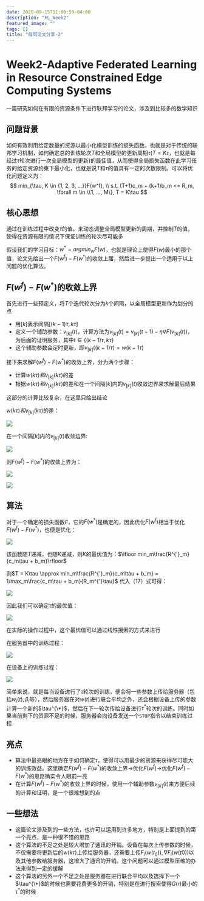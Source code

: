 ```yaml
---
date: 2020-09-15T11:00:59-04:00
description: "FL_Week2"
featured_image: ""
tags: []
title: "每周论文分享-2"
---
```


# Week2-Adaptive Federated Learning in Resource Constrained Edge Computing Systems

一篇研究如何在有限的资源条件下进行联邦学习的论文，涉及到比较多的数学知识

## 问题背景

如何有效利用给定数量的资源以最小化模型训练的损失函数。也就是对于传统的联邦学习机制，如何确定总的训练轮次$T$和全局模型的更新周期$\tau$($T = K\tau$，也就是每经过$\tau$轮次进行一次全局模型的更新)的最佳值，从而使得全局损失函数在此学习任务的给定资源约束下最小化，也就是说$T$和$\tau$的值具有一定的次数限制。可以将优化问题定义为：
$$
min_{\tau, K \in {1, 2, 3, ...}}F(w^f), \\
s.t. (T+1)c_m + (k+1)b_m <= R_m, \forall m \in \{1, ..., M\}, T = K\tau
$$

## 核心思想

通过在训练过程中改变$\tau$的值，来动态调整全局模型更新的周期，并控制$T$的值，使得在资源有限的情况下保证训练的轮次尽可能多

假设我们的学习目标：$w^* = argmin_wF(w)$，也就是理论上使得$F(w)$最小的那个值，论文先给出一个$F(w^f) - F(w^*)$的收敛上届，然后进一步提出一个适用于以上问题的优化算法。

## $F(w^f) - F(w^*)$的收敛上界

首先进行一些预定义，将$T$个迭代轮次分为$k$个间隔，以全局模型更新作为划分的点

* 用$[k]$表示间隔$[(k-1)\tau, k\tau]$
* 定义一个辅助参数：$v_{[k]}(t)$，计算方法为$v_{[k]}(t) = v_{[k]}(t - 1) - \eta \nabla F(v_{[k]}(t))$，为后面的证明服务，其中$t \in \{(k-1)\tau, k\tau \}$
* 这个辅助参数会定时更新，即$v_{[k]}((k-1)\tau) = w({k-1}\tau)$

接下来求解$F(w^f) - F(w^*)$的收敛上界，分为两个步骤：

* 计算$w(k\tau)和v_{[k]}(k\tau)$的差
* 根据$w(k\tau)和v_{[k]}(k\tau)$的差和在一个间隔$[k]$内的$v_{[k]}(t)$收敛边界来求解最后结果

这部分的计算比较复杂，在这里只给出结论

$w(k\tau)和v_{[k]}(k\tau)$的差：

![](https://tva1.sinaimg.cn/large/007S8ZIlgy1giv0ed6wcbj30pk08awff.jpg)

在一个间隔$[k]$内的$v_{[k]}(t)$收敛边界:

![](https://tva1.sinaimg.cn/large/007S8ZIlgy1giv0men81ej30pg0ec76n.jpg)

则$F(w^f) - F(w^*)$的收敛上界为：

![](https://tva1.sinaimg.cn/large/007S8ZIlgy1giv0mskth9j30os04ywer.jpg)

![](https://tva1.sinaimg.cn/large/007S8ZIlgy1giv0n55onrj30ny02mq33.jpg)

## 算法

对于一个确定的损失函数$F$，它的$F(w^*)$是确定的，因此优化$F(w^f)$相当于优化$F(w^f) - F(w^*)$，也便是优化：

![](https://tva1.sinaimg.cn/large/007S8ZIlgy1giv0nhhrzsj30oy08s0tn.jpg)

该函数随$T$递减，也随$K$递减，则$K$的最优值为：$\lfloor min_m\frac{R^{'}_m}{c_m\tau + b_m}\rfloor$

则$T = K\tau \approx min_m\frac{R^{'}_m}{c_m\tau + b_m} = 1/max_m\frac{c_m\tau + b_m}{R_m^{'}\tau}$  代入（17）式可得：

![](https://tva1.sinaimg.cn/large/007S8ZIlgy1giv0nsbjfcj30os054jrx.jpg)



因此我们可以确定$\tau$的最优值：

![](https://tva1.sinaimg.cn/large/007S8ZIlgy1giv0o1znf8j30p0034t8u.jpg)

在实际的操作过程中，这个最优值可以通过线性搜索的方式来进行

在服务器中的训练过程：

![](https://tva1.sinaimg.cn/large/007S8ZIlgy1giv0oajodej30oo12ggtk.jpg)

在设备上的训练过程：

![](https://tva1.sinaimg.cn/large/007S8ZIlgy1giv0okasvpj30oc0l6tcj.jpg)

简单来说，就是每当设备进行了$\tau$轮次的训练，便会将一些参数上传给服务器（包括$w_i(t), \beta_i$等），然后服务器在对$w(t)$进行联合平均之外，还会根据设备上传的参数计算一个新的$\tau^{\*}$，然后在下一轮次传给设备进行$\tau^*$轮次的训练。同时如果当前剩下的资源不足的时候，服务器会向设备发送一个`STOP`指令以结束训练过程

## 亮点

* 算法中最亮眼的地方在于如何确定$\tau$，使得可以用最少的资源来获得尽可能大的训练效益。这里确定$F(w^f) - F(w^*)$的收敛上界->优化$F(w^f)$->优化$F(w^f) - F(w^*)$的思路确实令人眼前一亮
* 在计算$F(w^f) - F(w^*)$的收敛上界的时候，使用一个辅助参数$v_{[k]}(t)$来方便后续的计算和证明，是一个很难想到的点

## 一些想法

* 这篇论文涉及到的一些方法，也许可以运用到许多地方，特别是上面提到的第一个亮点，是一种很不错的思路
* 这个算法的不足之处是较大增加了通讯的开销。设备在每次上传参数的时候，不仅需要将更新后的$w(k\tau)$上传给服务器，还需要上传$F_i(w(t_0)), \nabla F_i(w(t0))$以及其他参数给服务器，这增大了通讯的开销。这个问题可以通过模型压缩的办法来得到一定的缓解
* 这个算法的另外一个不足之处是服务器在进行联合平均以及选择下一个$\tau^{\*}$的时候也需要花费更多的开销，特别是在进行搜索使得$G(r)$最小的$\tau^*$的时候


